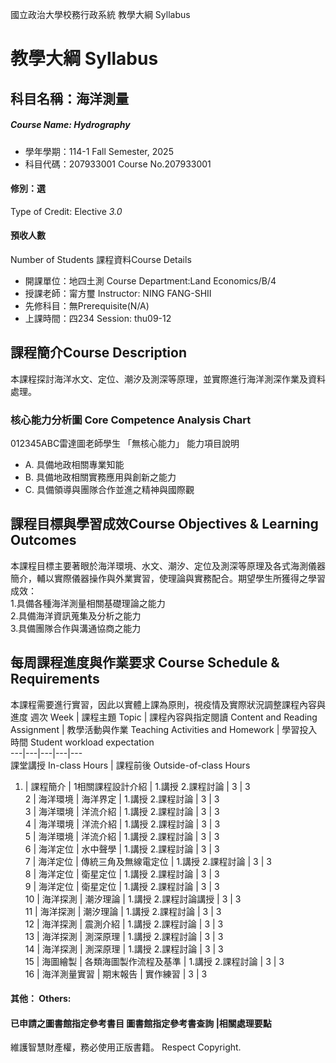 國立政治大學校務行政系統 教學大綱 Syllabus
# 教學大綱 Syllabus
##  科目名稱：海洋測量
#####  Course Name: Hydrography
  * 學年學期：114-1 Fall Semester, 2025 
  * 科目代碼：207933001 Course No.207933001
#### 修別：選
Type of Credit: Elective 
_3.0_
#### 預收人數
Number of Students
課程資料Course Details
  * 開課單位：地四土測 Course Department:Land Economics/B/4 
  * 授課老師：甯方璽 Instructor: NING FANG-SHII 
  * 先修科目：無Prerequisite(N/A)
  * 上課時間：四234 Session: thu09-12
##  課程簡介Course Description
本課程探討海洋水文、定位、潮汐及測深等原理，並實際進行海洋測深作業及資料處理。
###  核心能力分析圖 Core Competence Analysis Chart
012345ABC雷達圖老師學生
「無核心能力」 
能力項目說明
  * A. 具備地政相關專業知能
  * B. 具備地政相關實務應用與創新之能力
  * C. 具備領導與團隊合作並進之精神與國際觀
##  課程目標與學習成效Course Objectives & Learning Outcomes 
本課程目標主要著眼於海洋環境、水文、潮汐、定位及測深等原理及各式海測儀器簡介，輔以實際儀器操作與外業實習，使理論與實務配合。期望學生所獲得之學習成效：  
1.具備各種海洋測量相關基礎理論之能力  
2.具備海洋資訊蒐集及分析之能力  
3.具備團隊合作與溝通協商之能力
##  每周課程進度與作業要求 Course Schedule & Requirements
本課程需要進行實習，因此以實體上課為原則，視疫情及實際狀況調整課程內容與進度
週次 Week |  課程主題 Topic |  課程內容與指定閱讀 Content and Reading Assignment |  教學活動與作業 Teaching Activities and Homework |  學習投入時間 Student workload expectation  
---|---|---|---|---  
課堂講授 In-class Hours |  課程前後 Outside-of-class Hours  
1. |  課程簡介 |  1相關課程設計介紹 |  1.講授 2.課程討論 |  3 |  3  
2 |  海洋環境 |  海洋界定 |  1.講授 2.課程討論 |  3 |  3  
3 |  海洋環境 |  洋流介紹 |  1.講授 2.課程討論 |  3 |  3  
4 |  海洋環境 |  洋流介紹 |  1.講授 2.課程討論 |  3 |  3  
5 |  海洋環境 |  洋流介紹 |  1.講授 2.課程討論 |  3 |  3  
6 |  海洋定位 |  水中聲學 |  1.講授 2.課程討論 |  3 |  3  
7 |  海洋定位 |  傳統三角及無線電定位 |  1.講授 2.課程討論 |  3 |  3  
8 |  海洋定位 |  衛星定位 |  1.講授 2.課程討論 |  3 |  3  
9 |  海洋定位 |  衛星定位 |  1.講授 2.課程討論 |  3 |  3  
10 |  海洋探測 |  潮汐理論 |  1.講授 2.課程討論講授 |  3 |  3  
11 |  海洋探測 |  潮汐理論 |  1.講授 2.課程討論 |  3 |  3  
12 |  海洋探測 |  震測介紹 |  1.講授 2.課程討論 |  3 |  3  
13 |  海洋探測 |  測深原理 |  1.講授 2.課程討論 |  3 |  3  
14 |  海洋探測 |  測深原理 |  1.講授 2.課程討論 |  3 |  3  
15 |  海圖繪製 |  各類海圖製作流程及基準 |  1.講授 2.課程討論 |  3 |  3  
16 |  海洋測量實習 |  期末報告 |  實作練習 |  3 |  3  
####  其他： Others:
####  已申請之圖書館指定參考書目  圖書館指定參考書查詢 |相關處理要點
維護智慧財產權，務必使用正版書籍。 Respect Copyright.